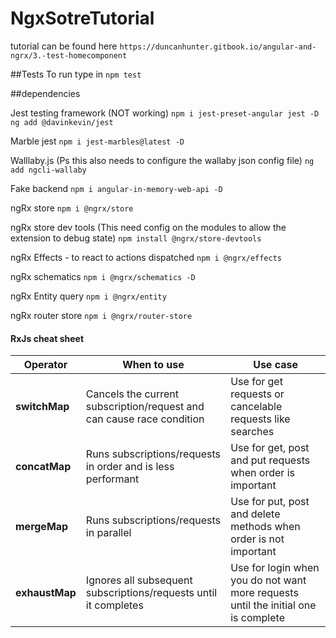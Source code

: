 # NgxSotreTutorial

tutorial can be found here
`https://duncanhunter.gitbook.io/angular-and-ngrx/3.-test-homecomponent`

##Tests
To run type in `npm test`

##dependencies

Jest testing framework (NOT working)
`npm i jest-preset-angular jest -D`
`ng add @davinkevin/jest`

Marble jest
`npm i jest-marbles@latest -D`

Walllaby.js (Ps this also needs to configure the wallaby json config file)
`ng add ngcli-wallaby`

Fake backend
`npm i angular-in-memory-web-api -D`

ngRx store
`npm i @ngrx/store`

ngRx store dev tools (This need config on the modules to allow the extension to debug state)
`npm install @ngrx/store-devtools`

ngRx Effects - to react to actions dispatched
`npm i @ngrx/effects`

ngRx schematics
`npm i @ngrx/schematics -D`

ngRx Entity query
`npm i @ngrx/entity`

ngRx router store
`npm i @ngrx/router-store`



#### RxJs cheat sheet

| Operator       | When to use | Use case                                                          |
|----------------|---------------------------------------------------------------------------------------------------------------------------------|-------------------------------------------------------------------|
| **switchMap**  | Cancels the current subscription/request and can cause race condition| Use for get requests or cancelable requests like searches         |
| **concatMap**  |Runs subscriptions/requests in order and is less performant| Use for get, post and put requests when order is important        
| **mergeMap**   |Runs subscriptions/requests in parallel|  Use for put, post and delete methods when order is not important |
| **exhaustMap** |Ignores all subsequent subscriptions/requests until it completes|Use for login when you do not want more requests until the initial one is complete |



